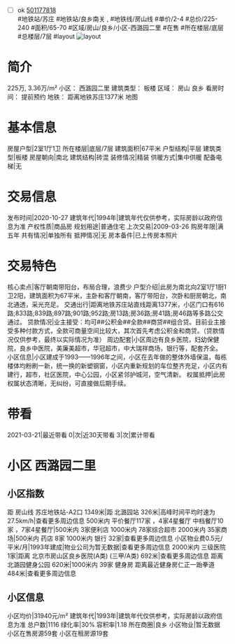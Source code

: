 - [ ] ok [501177818](https://bj.5i5j.com/ershoufang/501177818.html)  
 #地铁站/苏庄 #地铁站/良乡南关 ,  #地铁线/房山线
#单价/2-4 #总价/225-240 #面积/65-70   #区域/房山/良乡/小区-西潞园二里 #在售 #所在楼层/底层 #总楼层/7层 #layout 
![layout](http://image2a.5i5j.com/bdir/layout/355279.jpg_P5.jpg) 
# 简介 
 225万,  3.36万/m² 
小区： 西潞园二里
建筑类型： 板楼
区域： 房山 良乡
看房时间： 提前预约
地铁： 距离地铁苏庄1377米 地图
# 基本信息 
 房屋户型|2室1厅1卫
所在楼层|底层/7层
建筑面积|67平米
户型结构|平层
建筑类型|板楼
房屋朝向|南北
建筑结构|砖混
装修情况|精装
供暖方式|集中供暖
配备电梯|无
# 交易信息 
 发布时间|2020-10-27
建筑年代|1994年|建筑年代仅供参考，实际房龄以政府信息为准
产权性质|商品房
规划用途|普通住宅
上次交易|2009-03-26
购房年限|满五年
共有情况|单独所有
抵押情况|无
房本备件|已上传房本照片
# 交易特色 
 核心卖点|客厅朝南带阳台，布局合理，浪费少
户型介绍|此房为南北向2室1厅1厨1卫2阳，建筑面积为67平米，主卧和客厅朝南，客厅带阳台，次卧和厨房朝北，南北通透，采光充足。
交通出行|距离地铁苏庄站直线距离1377米，小区门口有616路;833路;839路;897路;901路;952路;房13路;房36路;房41路;房46路等多路公交通过。
贷款情况|业主接受：均可##公积金##全款##商贷##组合贷。目前业主接受多种付款方式，全款可商量空间比较大，其次首先考虑公积金和商贷。（贷款情况仅供参考，最终以实际情况为准）
周边配套|小区周边有良乡医院，妇幼保健院，良乡中医院，美廉美超市，华冠超市，中大瑞祥商场，银行等，配套齐全。
小区信息|小区建成于1993——1996年之间，小区在去年做的整体外墙保温，每栋楼体均粉刷一新，统一换的新塑钢窗，小区内重新规划的车位整齐充足，小区内有建行，超市，社区医院，中心公园，小区紧邻护城河，空气清新。
权属抵押|此房权属状态清晰，无纠纷，可直接做后期手续。
# 带看 
 2021-03-21|最近带看	 0|次|近30天带看	 3|次|累计带看
# 小区 西潞园二里
## 小区指数 
 距 房山线 苏庄地铁站-A2口 1349米|距 北潞园站 326米|高峰时间平均时速为27.5km/h|查看更多周边信息
500米内 平价餐厅117家 ，4家4星餐厅
中档餐厅10家 ，7家4星餐厅|500米内 3家便利店
1000米内 78家综合超市
2000米内 35家商场|500米内 药店 8家
1000米内 银行 32家|查看更多周边信息
小区物业费0.5元/平米/月|1993年建成|物业公司为暂无数据|查看更多周边信息
2000米内 三级医院 1家|距离 北京市房山区良乡医院(A类) (三甲/A类) 692米|查看更多周边信息
距离 北潞园健身公园 620米|1000米内 39家 健身房
距离最近健身房仁正一跆拳道 484米|查看更多周边信息
## 小区信息 
 小区均价|31940元/m²
建筑年代|1993年|建筑年代仅供参考，实际房龄以政府信息为准
总户数|1116
绿化率|30%
容积率|1.18
所在商圈|良乡
小区物业|暂无数据
小区在售房源59套
小区在租房源19套
